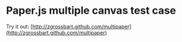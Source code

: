 Paper.js multiple canvas test case
==================================================

Try it out: [http://zgrossbart.github.com/multipaper](http://zgrossbart.github.com/multipaper)
